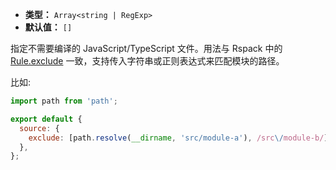 - **类型：** `Array<string | RegExp>`
- **默认值：** `[]`

指定不需要编译的 JavaScript/TypeScript 文件。用法与 Rspack 中的 [Rule.exclude](https://rspack.dev/zh/config/module.html#ruleexclude) 一致，支持传入字符串或正则表达式来匹配模块的路径。

比如:

```js
import path from 'path';

export default {
  source: {
    exclude: [path.resolve(__dirname, 'src/module-a'), /src\/module-b/],
  },
};
```
